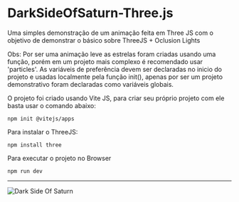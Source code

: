 # DarkSideOfSaturn-Three.js
Uma simples demonstração de um animação feita em Three JS com o objetivo de demonstrar o básico sobre ThreeJS + Oclusion Lights

Obs: Por ser uma animação leve as estrelas foram criadas usando uma função, porém em um projeto mais complexo é recomendado usar 'particles'. 
As variáveis de preferência devem ser declaradas no inicio do projeto e usadas localmente pela função init(), apenas por ser um projeto demonstrativo foram declaradas como variáveis globais.

O projeto foi criado usando Vite JS, para criar seu próprio projeto com ele basta usar o comando abaixo:

    npm init @vitejs/apps
    
Para instalar o ThreeJS:

    npm install three
    
Para executar o projeto no Browser    
    
    npm run dev

-------------------------------------------------------------------------------------------------------------------------------------------------------------

![Dark Side Of Saturn](https://user-images.githubusercontent.com/76456917/175180518-50734dd5-d30a-4d26-8c95-79ac76b8c3e4.png)
